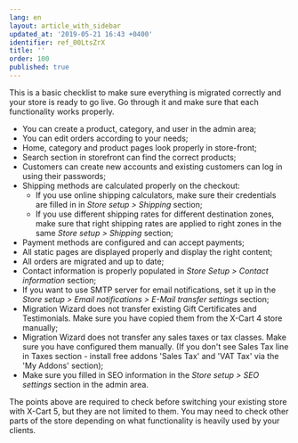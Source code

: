 ```yaml
---
lang: en
layout: article_with_sidebar
updated_at: '2019-05-21 16:43 +0400'
identifier: ref_00LtsZrX
title: ''
order: 100
published: true
---
```

This is a basic checklist to make sure everything is migrated correctly and your store is ready to go live. Go through it and make sure that each functionality works properly.

- You can create a product, category, and user in the admin area;
- You can edit orders according to your needs;
- Home, category and product pages look properly in store-front;
- Search section in storefront can find the correct products;
- Customers can create new accounts and existing customers can log in using their passwords;
- Shipping methods are calculated properly on the checkout:
	- If you use online shipping calculators, make sure their credentials are filled in in _Store setup > Shipping_ section; 
	- If you use different shipping rates for different destination zones, make sure that right shipping rates are applied to right zones in the same _Store setup > Shipping_ section;
- Payment methods are configured and can accept payments;
- All static pages are displayed properly and display the right content;
- All orders are migrated and up to date;
- Contact information is properly populated in _Store Setup > Contact information_ section;
- If you want to use SMTP server for email notifications, set it up in the _Store setup > Email notifications > E-Mail transfer settings_ section;
- Migration Wizard does not transfer existing Gift Certificates and Testimonials. Make sure you have copied them from the X-Cart 4 store manually;
- Migration Wizard does not transfer any sales taxes or tax classes. Make sure you have configured them manually. (If you don't see Sales Tax line in Taxes section - install free addons 'Sales Tax' and 'VAT Tax' via the 'My Addons' section);
- Make sure you filled in SEO information in the _Store setup > SEO settings_ section in the admin area.

The points above are required to check before switching your existing store with X-Cart 5, but they are not limited to them. You may need to check other parts of the store depending on what functionality is heavily used by your clients.
